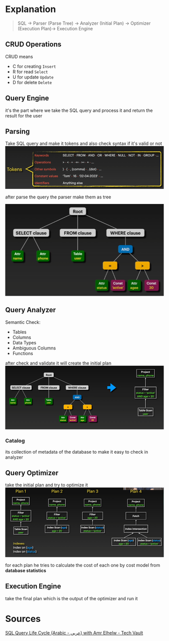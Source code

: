 # Explanation 
>SQL → Parser (Parse Tree) → Analyzer (Initial Plan) → Optimizer (Execution Plan)→ Execution Engine 
## CRUD Operations
CRUD means
- C for creating `Insert` 
- R for read `Select` 
- U for update `Update` 
- D for delete `Delete` 
## Query Engine
it's the part where we take the SQL query and process it and return the result for the user
## Parsing
Take SQL query and make it tokens and also check syntax if it's valid or not
![](Pasted%20image%2020250520081825.png)

after parse the query the parser make them as tree

![](Pasted%20image%2020250520082159.png)
## Query Analyzer 
Semantic Check:
- Tables
- Columns
- Data Types
- Ambiguous Columns
- Functions 

after check and validate it will create the initial plan
![](Pasted%20image%2020250520082626.png)
### Catalog
its collection of metadata of the database to make it easy to check in analyzer 
## Query Optimizer
take the initial plan and try to optimize it 
![](Pasted%20image%2020250520083546.png)

for each plan he tries to calculate the cost of each one by cost model from **database statistics** 
## Execution Engine
take the final plan which is the output of the optimizer and run it 
# Sources
[SQL Query Life Cycle (Arabic - عربي) with Amr Elhelw - Tech Vault](https://www.youtube.com/watch?v=SEKF4u6Ovyw&list=PLE8kQVoC67PzGwMMsSk3C8MvfAqcYjusF&index=9&pp=iAQB "SQL Query Life Cycle (Arabic - عربي) with Amr Elhelw - Tech Vault") 

